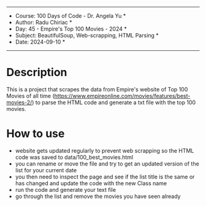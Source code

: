 
************************************************************
*    Course: 100 Days of Code - Dr. Angela Yu              *
*    Author: Radu Chiriac                                  *
*    Day: 45 - Empire's Top 100 Movies - 2024              *
*    Subject: BeautifulSoup, Web-scrapping, HTML Parsing   *
*    Date: 2024-09-10                                      *
************************************************************


# Description
This is a project that scrapes the data from Empire's website of Top 100 Movies of all time (https://www.empireonline.com/movies/features/best-movies-2/) to parse the HTML code and generate a txt file with the top 100 movies.

# How to use
- website gets updated regularly to prevent web scrapping so the HTML code was saved to data/100_best_movies.html
- you can rename or move the file and try to get an updated version of the list for your current date
- you then need to inspect the page and see if the list title is the same or has changed and update the code with the new Class name
- run the code and generate your text file
- go through the list and remove the movies you have seen already
